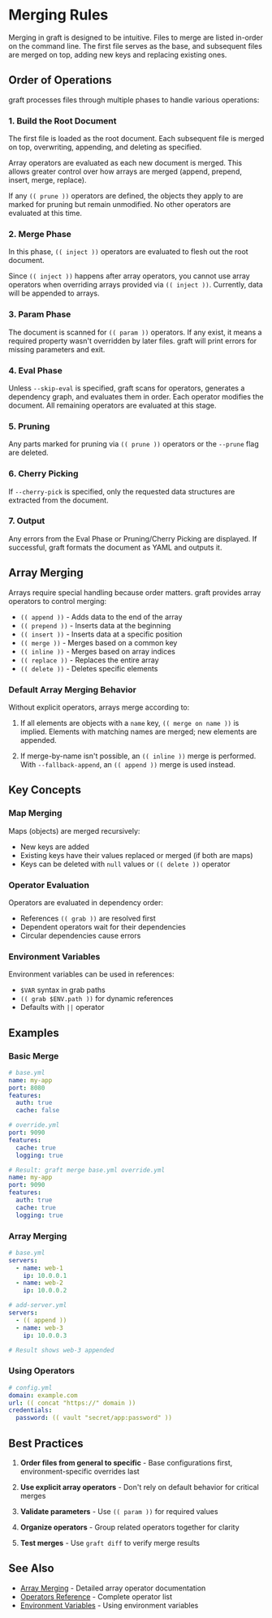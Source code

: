 # Merging Rules

Merging in graft is designed to be intuitive. Files to merge are listed in-order on the command line. The first file serves as the base, and subsequent files are merged on top, adding new keys and replacing existing ones.

## Order of Operations

graft processes files through multiple phases to handle various operations:

### 1. Build the Root Document

The first file is loaded as the root document. Each subsequent file is merged on top, overwriting, appending, and deleting as specified.

Array operators are evaluated as each new document is merged. This allows greater control over how arrays are merged (append, prepend, insert, merge, replace).

If any `(( prune ))` operators are defined, the objects they apply to are marked for pruning but remain unmodified. No other operators are evaluated at this time.

### 2. Merge Phase

In this phase, `(( inject ))` operators are evaluated to flesh out the root document.

Since `(( inject ))` happens after array operators, you cannot use array operators when overriding arrays provided via `(( inject ))`. Currently, data will be appended to arrays.

### 3. Param Phase

The document is scanned for `(( param ))` operators. If any exist, it means a required property wasn't overridden by later files. graft will print errors for missing parameters and exit.

### 4. Eval Phase

Unless `--skip-eval` is specified, graft scans for operators, generates a dependency graph, and evaluates them in order. Each operator modifies the document. All remaining operators are evaluated at this stage.

### 5. Pruning

Any parts marked for pruning via `(( prune ))` operators or the `--prune` flag are deleted.

### 6. Cherry Picking

If `--cherry-pick` is specified, only the requested data structures are extracted from the document.

### 7. Output

Any errors from the Eval Phase or Pruning/Cherry Picking are displayed. If successful, graft formats the document as YAML and outputs it.

## Array Merging

Arrays require special handling because order matters. graft provides array operators to control merging:

- `(( append ))` - Adds data to the end of the array
- `(( prepend ))` - Inserts data at the beginning
- `(( insert ))` - Inserts data at a specific position
- `(( merge ))` - Merges based on a common key
- `(( inline ))` - Merges based on array indices
- `(( replace ))` - Replaces the entire array
- `(( delete ))` - Deletes specific elements

### Default Array Merging Behavior

Without explicit operators, arrays merge according to:

1. If all elements are objects with a `name` key, `(( merge on name ))` is implied. Elements with matching names are merged; new elements are appended.

2. If merge-by-name isn't possible, an `(( inline ))` merge is performed. With `--fallback-append`, an `(( append ))` merge is used instead.

## Key Concepts

### Map Merging

Maps (objects) are merged recursively:
- New keys are added
- Existing keys have their values replaced or merged (if both are maps)
- Keys can be deleted with `null` values or `(( delete ))` operator

### Operator Evaluation

Operators are evaluated in dependency order:
- References `(( grab ))` are resolved first
- Dependent operators wait for their dependencies
- Circular dependencies cause errors

### Environment Variables

Environment variables can be used in references:
- `$VAR` syntax in grab paths
- `(( grab $ENV.path ))` for dynamic references
- Defaults with `||` operator

## Examples

### Basic Merge

```yaml
# base.yml
name: my-app
port: 8080
features:
  auth: true
  cache: false

# override.yml
port: 9090
features:
  cache: true
  logging: true

# Result: graft merge base.yml override.yml
name: my-app
port: 9090
features:
  auth: true
  cache: true
  logging: true
```

### Array Merging

```yaml
# base.yml
servers:
  - name: web-1
    ip: 10.0.0.1
  - name: web-2
    ip: 10.0.0.2

# add-server.yml
servers:
  - (( append ))
  - name: web-3
    ip: 10.0.0.3

# Result shows web-3 appended
```

### Using Operators

```yaml
# config.yml
domain: example.com
url: (( concat "https://" domain ))
credentials:
  password: (( vault "secret/app:password" ))
```

## Best Practices

1. **Order files from general to specific** - Base configurations first, environment-specific overrides last

2. **Use explicit array operators** - Don't rely on default behavior for critical merges

3. **Validate parameters** - Use `(( param ))` for required values

4. **Organize operators** - Group related operators together for clarity

5. **Test merges** - Use `graft diff` to verify merge results

## See Also

- [Array Merging](array-merging.md) - Detailed array operator documentation
- [Operators Reference](../operators/README.md) - Complete operator list
- [Environment Variables](environment-variables.md) - Using environment variables